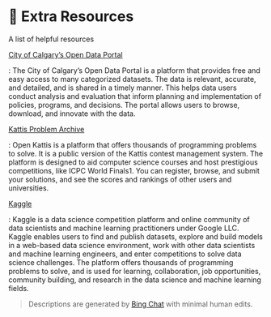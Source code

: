 # :eyes: Extra Resources

A list of helpful resources

[City of Calgary’s Open Data Portal](https://data.calgary.ca/)

: The City of Calgary’s Open Data Portal is a platform that provides free and easy access to many categorized datasets. The data is relevant, accurate, and detailed, and is shared in a timely manner. This helps data users conduct analysis and evaluation that inform planning and implementation of policies, programs, and decisions. The portal allows users to browse, download, and innovate with the data.

[Kattis Problem Archive](https://open.kattis.com/)

: Open Kattis is a platform that offers thousands of programming problems to solve. It is a public version of the Kattis contest management system. The platform is designed to aid computer science courses and host prestigious competitions, like ICPC World Finals1. You can register, browse, and submit your solutions, and see the scores and rankings of other users and universities.

[Kaggle](https://www.kaggle.com/)

: Kaggle is a data science competition platform and online community of data scientists and machine learning practitioners under Google LLC. Kaggle enables users to find and publish datasets, explore and build models in a web-based data science environment, work with other data scientists and machine learning engineers, and enter competitions to solve data science challenges. The platform offers thousands of programming problems to solve, and is used for learning, collaboration, job opportunities, community building, and research in the data science and machine learning fields.

> Descriptions are generated by [Bing Chat](https://www.bing.com/chat) with minimal human edits.
